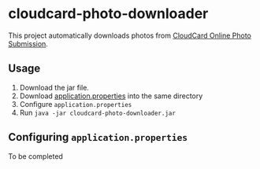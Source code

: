 # cloudcard-photo-downloader

This project automatically downloads photos from [CloudCard Online Photo Submission](http://onlinephotosubmission.com/).

## Usage

1. Download the jar file.
1. Download [application.properties](https://raw.githubusercontent.com/online-photo-submission/cloudcard-photo-downloader/master/src/main/resources/application.properties) into the same directory
1. Configure `application.properties`
1. Run `java -jar cloudcard-photo-downloader.jar`

## Configuring `application.properties`

To be completed

